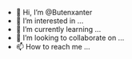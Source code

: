 - 👋 Hi, I’m @Butenxanter
- 👀 I’m interested in ...
- 🌱 I’m currently learning ...
- 💞️ I’m looking to collaborate on ...
- 📫 How to reach me ...

<!---
Butenxanter/Butenxanter is a ✨ special ✨ repository because its `README.md` (this file) appears on your GitHub profile.
You can click the Preview link to take a look at your changes.
--->
